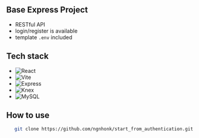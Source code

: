 ## Base Express Project
* RESTful API 
* login/register is available
* template ``.env`` included

## Tech stack
- ![React](https://img.shields.io/badge/React-20232A?style=for-the-badge&logo=react&logoColor=61DAFB)
- ![Vite](https://img.shields.io/badge/Vite-646CFF?style=for-the-badge&logo=vite&logoColor=FFD700)
- ![Express](https://img.shields.io/badge/Express.js-000000?style=for-the-badge&logo=express&logoColor=white)
- ![Knex](https://img.shields.io/badge/Knex.js-FF6F61?style=for-the-badge&logo=knex.js&logoColor=white)
- ![MySQL](https://img.shields.io/badge/MySQL-4479A1?style=for-the-badge&logo=mysql&logoColor=white)

## How to use
```bash
   git clone https://github.com/ngnhonk/start_from_authentication.git


